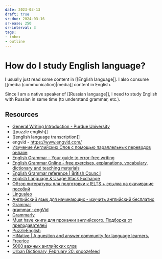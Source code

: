 ```yaml
---
date: 2023-03-13
draft: true
sr-due: 2024-03-16
sr-ease: 250
sr-interval: 3
tags:
- inbox
- outline
---
```


# How do I study English language?

I usually just read some content in [[English language]].
I also consume [[media (communication)|media]] content in English.

Since I am a native speaker of [[Russian language]], I need to study English
with Russian in same time (to understand grammar, etc.).

## Resources

- [General Writing Introduction - Purdue University](https://owl.purdue.edu/owl/general_writing/index.html)
- [[puzzle english]]
- [[english language transcription]]
- engvid - https://www.engvid.com/
- [Изучение Английских Слов с помощью параллельных переводов онлайн](https://studyenglishwords.com/)
- [English Grammar – Your guide to error-free writing](https://www.englishgrammar.org/)
- [English Grammar Online - free exercises, explanations, vocabulary, dictionary and teaching materials](https://www.ego4u.com/)
- [English Grammar reference | British Council](https://learnenglish.britishcouncil.org/english-grammar-reference)
- [English Language & Usage Stack Exchange](https://english.stackexchange.com/)
- [Обзор литературы для подготовки к IELTS + ссылка на скачивание пособий](https://m.pikabu.ru/story/obzor_literaturyi_dlya_podgotovki_k_ielts__ssyilka_na_skachivanie_posobiy_5632803#comments)
- [Lingualeo](https://lingualeo.com/ru/dashboard)
- [Английский язык для начинающих - изучить английский бесплатно](http://begin-english.ru/)
- [Grammar](https://www.reddit.com/r/grammar/)
- [grammar · engVid](https://www.engvid.com/topic/grammar/)
- [Grammarly](https://www.grammarly.com/blog/)
- [Must have книги для прокачки английского. Подборка от преподавателей](https://m.geektimes.ru/post/295267/comments/)
- [PuzzleEnglish](https://puzzle-english.com/)
- [HiNative | A question and answer community for language learners.](https://hinative.com/en-US)
- [Freerice](https://freerice.com/categories/english-vocabulary)
- [5000 важных английских слов](https://britlex.ru/dictionary.php)
- [Urban Dictionary, February 20: snoozefeed](http://www.urbandictionary.com/)
